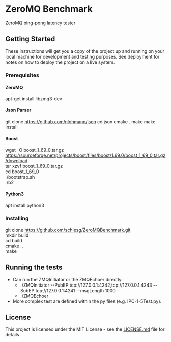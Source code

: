 # ZeroMQ Benchmark

ZeroMQ ping-pong latency tester

## Getting Started

These instructions will get you a copy of the project up and running on your local machine for development and testing purposes. See deployment for notes on how to deploy the project on a live system.

### Prerequisites

#### ZeroMQ  
apt-get install libzmq3-dev  

#### Json Parser  
git clone https://github.com/nlohmann/json 
    cd json 
    cmake . 
    make 
    make install

#### Boost  
   wget -O boost_1_69_0.tar.gz https://sourceforge.net/projects/boost/files/boost/1.69.0/boost_1_69_0.tar.gz/download  
   tar xzvf boost_1_69_0.tar.gz  
   cd boost_1_69_0  
   ./bootstrap.sh  
   ./b2  

#### Python3  
apt install python3

### Installing
git clone https://github.com/schlesg/ZeroMQBenchmark.git  
mkdir build  
cd build  
cmake ..  
make  

## Running the tests

* Can run the ZMQInitiator or the ZMQEchoer directly:
  - ./ZMQInitiator --PubEP tcp://127.0.0.1:4242,tcp://127.0.0.1:4243 --SubEP tcp://127.0.0.1:4241 --msgLength 1000
  - ./ZMQEchoer 
* More complex test are defined within the py files (e.g. IPC-1-5Test.py).

## License

This project is licensed under the MIT License - see the [LICENSE.md](LICENSE.md) file for details

